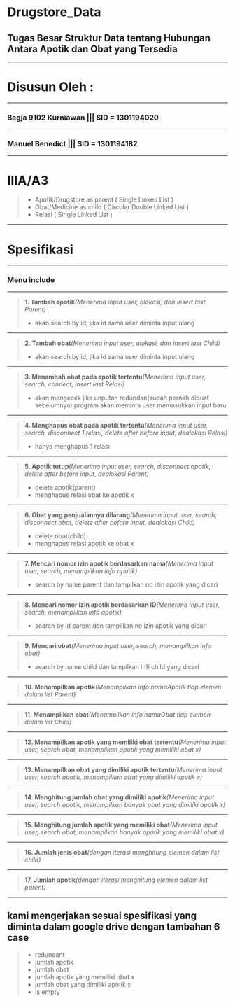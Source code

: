 # Drugstore_Data
## Tugas Besar Struktur Data tentang Hubungan Antara Apotik dan Obat yang Tersedia
-------------------------------------------------------------------------------
# Disusun Oleh : 
-------------------------------------------------------------------------------
### Bagja 9102 Kurniawan   ||| SID = 1301194020 
-------------------------------------------------------------------------------
### Manuel Benedict           ||| SID = 1301194182
-------------------------------------------------------------------------------
# IIIA/A3
>- Apotik/Drugstore as parent ( Single Linked List )
>- Obat/Medicine as child ( Circular Double Linked List )
>- Relasi ( Single Linked List )
-------------------------------------------------------------------------------
# Spesifikasi
-------------------------------------------------------------------------------
### Menu include
-------------------------------------------------------------------------------
>**1. Tambah apotik**_(Menerima input user, alokasi, dan insert last Parent)_<br>
>- akan search by id, jika id sama user diminta input ulang<br>
-------------------------------------------------------------------------------
>**2. Tambah obat**_(Menerima input user, alokasi, dan insert last Child)_<br>
>- akan search by id, jika id sama user diminta input ulang<br>
-------------------------------------------------------------------------------
>**3. Menambah obat pada apotik tertentu**_(Menerima input user, search, connect, insert last Relasi)_<br>
>- akan mengecek jika unputan redundan(sudah pernah dibuat sebelumnya) program akan meminta user memasukkan input baru<br>
-------------------------------------------------------------------------------
>**4. Menghapus obat pada apotik tertentu**_(Menerima input user, search, disconnect 1 relasi, delete after before input, dealokasi Relasi)_<br>
>- hanya menghapus 1 relasi
-------------------------------------------------------------------------------
>**5. Apotik tutup**_(Menerima input user, search, disconnect apotik, delete after before input, dealokasi Parent)_<br>
>- delete apotik(parent)<br>
>- menghapus relasi obat ke apotik x
-------------------------------------------------------------------------------
>**6. Obat yang penjualannya dilarang**_(Menerima input user, search, disconnect obat, delete after before input, dealokasi Child)_<br>
>- delete obat(child)<br>
>- menghapus relasi apotik ke obat x
-------------------------------------------------------------------------------
>**7. Mencari nomor izin apotik berdasarkan nama**_(Menerima input user, search, menampilkan info apotik)_<br>
>- search by name parent dan tampilkan no izin apotik yang dicari
-------------------------------------------------------------------------------
>**8. Mencari nomor izin apotik berdasarkan ID**_(Menerima input user, search, menampilkan info apotik)_<br>
>- search by id parent dan tampilkan no izin apotik yang dicari
-------------------------------------------------------------------------------
>**9. Mencari obat**_(Menerima input user, search, menampilkan info obat)_<br>
>- search by name child dan tampilkan infi child yang dicari
-------------------------------------------------------------------------------
>**10. Menampilkan apotik**_(Menampilkan info.namaApotik tiap elemen dalam list Parent)_<br>
-------------------------------------------------------------------------------
>**11. Menampilkan obat**_(Menampilkan info.namaObat tiap elemen dalam list Child)_<br>
-------------------------------------------------------------------------------
>**12. Menampilkan apotik yang memiliki obat tertentu**_(Menerima input user, search obat, menampilkan apotik yang memiliki obat x)_<br>
-------------------------------------------------------------------------------
>**13. Menampilkan obat yang dimiliki apotik tertentu**_(Menerima input user, search apotik, menampilkan obat yang dimiliki apotik x)_<br>
-------------------------------------------------------------------------------
>**14. Menghitung jumlah obat yang dimiliki apotik**_(Menerima input user, search apotik, menampilkan banyak obat yang dimiliki apotik x)_<br>
-------------------------------------------------------------------------------
>**15. Menghitung jumlah apotik yang memiliki obat**_(Menerima input user, search obat, menampilkan banyak apotik yang memiliki obat x)_<br>
-------------------------------------------------------------------------------
>**16. Jumlah jenis obat**_(dengan iterasi menghitung elemen dalam list child)_<br>
-------------------------------------------------------------------------------
>**17. Jumlah apotik**_(dengan iterasi menghitung elemen dalam list parent)_<br>
-------------------------------------------------------------------------------
## kami mengerjakan sesuai spesifikasi yang diminta dalam google drive dengan tambahan 6 case
>- redundant
>- jumlah apotik
>- jumlah obat
>- jumlah apotik yang memiliki obat x
>- jumlah obat yang dimiliki apotik x
>- is empty
